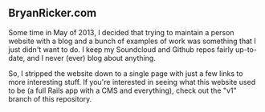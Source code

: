 ## BryanRicker.com

Some time in May of 2013, I decided that trying to maintain a person website with a blog and a bunch of examples of work was something that I just didn't want to do. I keep my Soundcloud and Github repos fairly up-to-date, and I never (ever) blog about anything.

So, I stripped the website down to a single page with just a few links to more interesting stuff. If you're interested in seeing what this website used to be (a full Rails app with a CMS and everything), check out the "v1" branch of this repository.
